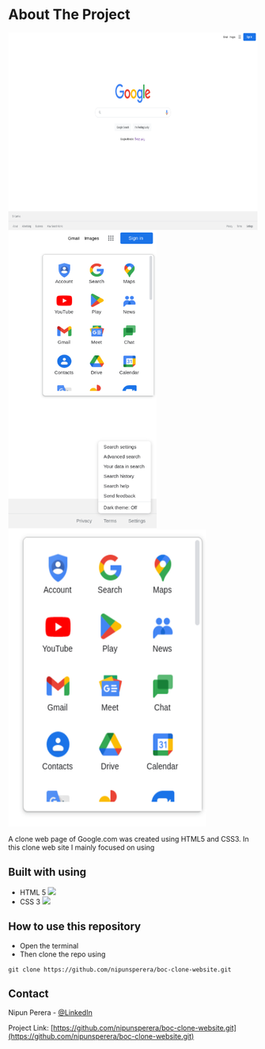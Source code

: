 <!-- ABOUT THE PROJECT -->
# <b>About The Project</b>

<img src="img/01.png" width="800px" height="400px">
<img src="img/03.png" width="300" height="600px">
<img src="img/02.png" width="400px" height="600px">

<p>A clone web page of Google.com was created using HTML5 and CSS3. In this clone web site I mainly focused on using </p>





## Built with using

* HTML 5 <img src="img/Readme-icon/HTML5.png" width=25px>
* CSS 3 <img src="img/Readme-icon/CSS3.png" width=25px>
 



## How to use this repository

* Open the terminal
* Then clone the repo using 
```
git clone https://github.com/nipunsperera/boc-clone-website.git
```


<!-- CONTACT -->
## Contact

Nipun Perera - [@LinkedIn](https://www.linkedin.com/in/nipunperera96/)

Project Link: [https://github.com/nipunsperera/boc-clone-website.git](https://github.com/nipunsperera/boc-clone-website.git)








<!-- MARKDOWN LINKS & IMAGES -->
<!-- https://www.markdownguide.org/basic-syntax/#reference-style-links -->